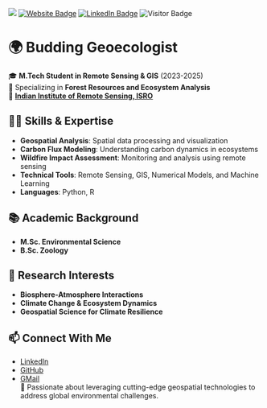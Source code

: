 [![](https://img.shields.io/github/followers/ajoyk11?style=social)](https://github.com/ajoyk11)
[![Website Badge](https://img.shields.io/badge/My-Website-success)](https://ajoyk11.github.io/)
[![LinkedIn Badge](https://img.shields.io/badge/My-LinkedIn-blue)](https://www.linkedin.com/in/ajoykarmakar/)
![Visitor Badge](https://visitor-badge.laobi.icu/badge?page_id=ajoyk11.ajoyk11)
<!---
[![CV Badge](https://img.shields.io/badge/My-CV-orange)]()
--->
<!---
[![YouTube Badge](https://img.shields.io/badge/My-YouTube-red)](https://www.youtube.com/ajoyk11)
--->
# 🌍 Budding Geoecologist  

🎓 **M.Tech Student in Remote Sensing & GIS** (2023-2025)  
🌱 Specializing in **Forest Resources and Ecosystem Analysis**  
🏢 **[Indian Institute of Remote Sensing, ISRO](https://www.iirs.gov.in/)**  

## 👨‍💻 Skills & Expertise  
- **Geospatial Analysis**: Spatial data processing and visualization  
- **Carbon Flux Modeling**: Understanding carbon dynamics in ecosystems  
- **Wildfire Impact Assessment**: Monitoring and analysis using remote sensing  
- **Technical Tools**: Remote Sensing, GIS, Numerical Models, and Machine Learning
- **Languages**: Python, R   

## 📚 Academic Background  
- **M.Sc. Environmental Science**  
- **B.Sc. Zoology**  

## 🌟 Research Interests  
- **Biosphere-Atmosphere Interactions**  
- **Climate Change & Ecosystem Dynamics**  
- **Geospatial Science for Climate Resilience**  

## 📫 Connect With Me  
- [LinkedIn](https://www.linkedin.com/in/ajoykarmakar)  
- [GitHub](https://github.com/ajoyk11)  
- [GMail](mailto:ajoy.iirs@gmail.com)  
🌟 Passionate about leveraging cutting-edge geospatial technologies to address global environmental challenges.



<!---
ajoyk11/ajoyk11 is a ✨ special ✨ repository because its `README.md` (this file) appears on your GitHub profile.
You can click the Preview link to take a look at your changes.
--->
